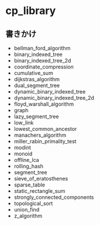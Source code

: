 # cp_library

## 書きかけ

* bellman_ford_algorithm
* binary_indexed_tree
* binary_indexed_tree_2d
* coordinate_compression
* cumulative_sum
* dijkstras_algorithm
* dual_segment_tree
* dynamic_binary_indexed_tree
* dynamic_binary_indexed_tree_2d
* floyd_warshall_algorithm
* graph
* lazy_segment_tree
* low_link
* lowest_common_ancestor
* manachers_algorithm
* miller_rabin_primality_test
* modint
* monoid
* offline_lca
* rolling_hash
* segment_tree
* sieve_of_eratosthenes
* sparse_table
* static_rectangle_sum
* strongly_connected_components
* topological_sort
* union_find
* z_algorithm
